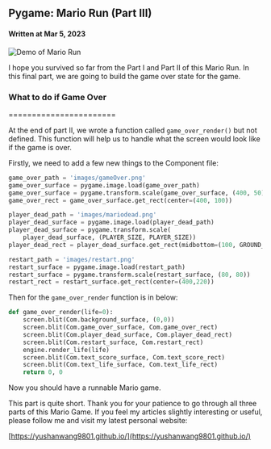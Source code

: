 ## Pygame: Mario Run (Part III)

#### Written at Mar 5, 2023

![Demo of Mario Run](https://miro.medium.com/v2/resize:fit:1200/format:webp/1*GCw3byAR0bXeq2-k4iSeFg.gif)

I hope you survived so far from the Part I and Part II of this Mario Run. In this final part, we are going to build the game over state for the game.

### What to do if Game Over
=======================

At the end of part II, we wrote a function called `game_over_render()` but not defined. This function will help us to handle what the screen would look like if the game is over.

Firstly, we need to add a few new things to the Component file:

```python
game_over_path = 'images/gameOver.png'
game_over_surface = pygame.image.load(game_over_path)
game_over_surface = pygame.transform.scale(game_over_surface, (400, 50))
game_over_rect = game_over_surface.get_rect(center=(400, 100))

player_dead_path = 'images/mariodead.png'
player_dead_surface = pygame.image.load(player_dead_path)
player_dead_surface = pygame.transform.scale(
    player_dead_surface, (PLAYER_SIZE, PLAYER_SIZE))
player_dead_rect = player_dead_surface.get_rect(midbottom=(100, GROUND_LEVEL))

restart_path = 'images/restart.png'
restart_surface = pygame.image.load(restart_path)
restart_surface = pygame.transform.scale(restart_surface, (80, 80))
restart_rect = restart_surface.get_rect(center=(400,220))
```

Then for the `game_over_render` function is in below:

```python
def game_over_render(life=0):
    screen.blit(Com.background_surface, (0,0))
    screen.blit(Com.game_over_surface, Com.game_over_rect)
    screen.blit(Com.player_dead_surface, Com.player_dead_rect)
    screen.blit(Com.restart_surface, Com.restart_rect)
    engine.render_life(life)
    screen.blit(Com.text_score_surface, Com.text_score_rect)
    screen.blit(Com.text_life_surface, Com.text_life_rect)
    return 0, 0
```

Now you should have a runnable Mario game.

This part is quite short. Thank you for your patience to go through all three parts of this Mario Game. If you feel my articles slightly interesting or useful, please follow me and visit my latest personal website:

[https://yushanwang9801.github.io/](https://yushanwang9801.github.io/)